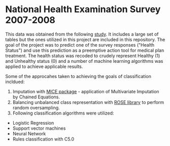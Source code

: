 # National Health Examination Survey 2007-2008 

This data was obtained from the following [study](https://www.icpsr.umich.edu/web/ICPSR/studies/25505/datadocumentation). It includes a large set of tables but the ones utilized in this project are included in this repository. 
The goal of the project was to predict one of the survey responses ("Health Status") and use this prediction as a preemptive action tool for medical plan treatment. The health status was recoded to crudely represent Healthy (1) 
and Unhealthy status (0) and a number of machine learning algorithms was applied to achieve applicable results. 

Some of the approcahes taken to achieving the goals of classification incldued: 

1. Imputation with [MICE package](https://cran.r-project.org/web/packages/mice/mice.pdf)  - application of Multivariate Imputation by Chained Equations. 
2. Balancing unbalanced class representation with [ROSE library](https://cran.r-project.org/web/packages/ROSE/ROSE.pdf) to perform random oversampling. 
3. Following classification algorithms were utilized: 

- Logistic Regression 
- Support vector machines 
- Neural Network 
- Rules classification with C5.0



